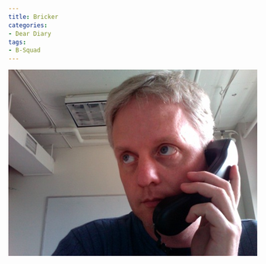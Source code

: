 ```yaml
---
title: Bricker
categories:
- Dear Diary
tags:
- B-Squad
---
```


![](/assets/posts/2009/99687cf9bf8aa0a514645c0a0a65aca7.jpg)
